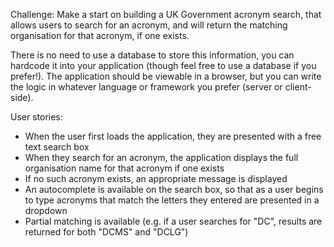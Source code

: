 Challenge:
Make a start on building a UK Government acronym search, that allows users to search for an acronym, and will return the matching organisation for that acronym, if one exists.

There is no need to use a database to store this information, you can hardcode it into your application (though feel free to use a database if you prefer!). The application should be viewable in a browser, but you can write the logic in whatever language or framework you prefer (server or client-side).

User stories:
 - When the user first loads the application, they are presented with a free text search box
 - When they search for an acronym, the application displays the full organisation
 name for that acronym if one exists
 - If no such acronym exists, an appropriate message is displayed
 - An autocomplete is available on the search box, so that as a user begins to type
 acronyms that match the letters they entered are presented in a dropdown
 - Partial matching is available (e.g. if a user searches for "DC", results are returned for both "DCMS" and "DCLG")